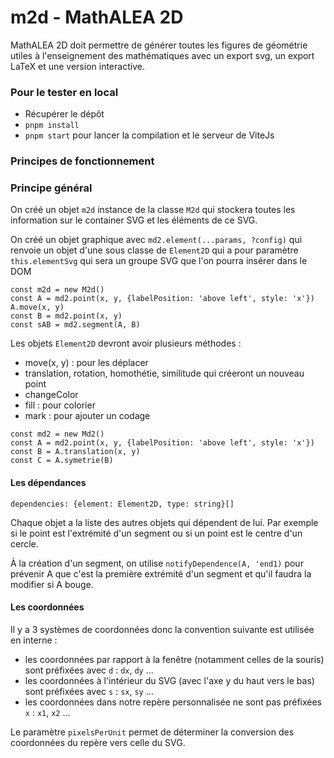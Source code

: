 # m2d - MathALEA 2D

MathALEA 2D doit permettre de générer toutes les figures de géométrie utiles à l'enseignement des mathématiques avec un export svg, un export LaTeX et une version interactive.

### Pour le tester en local

- Récupérer le dépôt
- `pnpm install`
- `pnpm start` pour lancer la compilation et le serveur de ViteJs

### Principes de fonctionnement

### Principe général

On créé un objet `m2d` instance de la classe `M2d` qui stockera toutes les information sur le container SVG et les éléments de ce SVG.

On créé un objet graphique avec `md2.element(...params, ?config)` qui renvoie un objet d'une sous classe de `Element2D` qui a pour paramètre `this.elementSvg` qui sera un groupe SVG que l'on pourra insérer dans le DOM


```
const m2d = new M2d()
const A = md2.point(x, y, {labelPosition: 'above left', style: 'x'})
A.move(x, y)
const B = md2.point(x, y)
const sAB = md2.segment(A, B)
```

Les objets `Element2D` devront avoir plusieurs méthodes : 

- move(x, y) : pour les déplacer
- translation, rotation, homothétie, similitude qui créeront un nouveau point
- changeColor
- fill : pour colorier
- mark : pour ajouter un codage


```
const md2 = new Md2()
const A = md2.point(x, y, {labelPosition: 'above left', style: 'x'})
const B = A.translation(x, y)
const C = A.symetrie(B)
```


#### Les dépendances

```
dependencies: {element: Element2D, type: string}[]
```

Chaque objet a la liste des autres objets qui dépendent de lui. Par exemple si le point est l'extrémité d'un segment ou si un point est le centre d'un cercle.

À la création d'un segment, on utilise `notifyDependence(A, 'end1)` pour prévenir A que c'est la première extrémité d'un segment et qu'il faudra la modifier si A bouge.



#### Les coordonnées

Il y a 3 systèmes de coordonnées donc la convention suivante est utilisée en interne : 
- les coordonnées par rapport à la fenêtre (notamment celles de la souris) sont préfixées avec `d` : `dx`, `dy` ...
- les coordonnées à l'intérieur du SVG (avec l'axe y du haut vers le bas) sont préfixées avec `s` : `sx`, `sy` ...
- les coordonnées dans notre repère personnalisée ne sont pas préfixées `x` : `x1`, `x2` ...

Le paramètre `pixelsPerUnit` permet de déterminer la conversion des coordonnées du repère vers celle du SVG.
